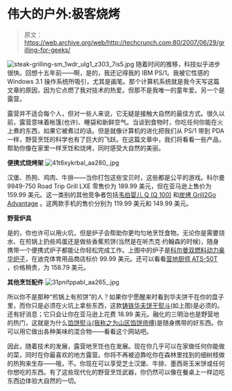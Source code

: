 # 伟大的户外:极客烧烤

> 原文：<https://web.archive.org/web/http://techcrunch.com:80/2007/06/29/grilling-for-geeks/>

![steak-grilling-sm_1wdr_ulg1_z303_7is5.jpg](img/12d29bf83c1351141797819f151bbb6f.png)
随着时间的推移，科技似乎进步很快。回想十五年前——啊，是的，我还记得我的 IBM PS/1。我被它性感的 Windows 3.1 操作系统所吸引，尤其是画笔。那个计算机系统就是我今天写这篇文章的原因，因为它点燃了我对技术的热爱。但那不是我唯一的童年爱。另一个是露营。

露营并不适合每个人，但对一些人来说，它无疑是接触大自然的最佳方式。很久以前，露营意味着帐篷(也许)、睡袋和新鲜空气。当谈到食物时，你吃任何你能在火上煮的东西，如果它被煮过的话。但是就像计算机的进化把我们从 PS/1 带到 PDA 一样，野营烹饪的科学也有了巨大的飞跃。在这篇文章中，我们将看看一些产品，帮助你像在家里一样烹饪和烧烤，同时感受大自然的美丽。

**便携式烧烤架**
![41t6xykrbal_aa280_.jpg](img/d18624870cc30c585a4fd6ee0df637c9.png)

汉堡、热狗、鸡肉、牛排——当你打包这些宝贝时，这些都是公平的游戏。科尔曼 9949-750 Road Trip Grill LXE 零售价为 189.99 美元，但在亚马逊上售价为 159.99 美元。这一类别的其他竞争者包括[韦伯婴儿 Q (Q 100)](https://web.archive.org/web/20150922194603/http://www.amazon.com/Weber-Baby-100-Portable-Grill/dp/B0000E6GHI/ref=pd_sbs_ol_2/002-4670172-6577604?ie=UTF8&qid=1183084777&sr=1-3) 和[炭烤 Grill2Go Advantage](https://web.archive.org/web/20150922194603/http://www.amazon.com/Char-Broil-06401206-Char-Broil-Advantage/dp/B000LRFUFW/ref=pd_sbs_ol_4/002-4670172-6577604?ie=UTF8&qid=1183084777&sr=1-3) 。这两款手机的售价分别为 119.99 美元和 149.99 美元。

**野营炉具**

是的，你也许可以用火坑，但是炉子会帮助你更均匀地烹饪食物。无论你是需要烧水、在煎锅上扔些鸡蛋还是做些香蕉煎饼(当然是在听杰克·约翰森的时候)，随身携带一个便携式炉子都能让你轻松完成工作。上图中的炉子是[科尔曼双燃料动力豪华炉子](https://web.archive.org/web/20150922194603/http://www.dickssportinggoods.com/product/index.jsp?productId=5129&cp=2367824.2277089.2277090.2277754&parentPage=family&searchId=2277754)，在迪克体育用品商店标价 99.99 美元。还可以看看[营地厨师 ATS-50T](https://web.archive.org/web/20150922194603/http://www.amazon.com/Camp-Chef-ATS-50T-Aluminum-Suitecase/dp/B0009N0PKS/ref=sr_1_11/002-4670172-6577604?ie=UTF8&s=garden&qid=1183085790&sr=1-11) ，价格稍贵，为 158.79 美元。

**其他烹饪配件**
![31pnifppabl_aa265_.jpg](img/9d4b2195118ff6595c30619f9e73d7a1.png)

所以你不是那种“煎锅上有煎饼”的人？如果你宁愿醒来时看到华夫饼干在你的盘子里，而你只是必须在火坑上拿些东西，这款[铸铁华夫饼干熨斗](https://web.archive.org/web/20150922194603/http://www.amazon.com/Rome-Industries-Cast-Iron-Waffle/dp/B000KEJS5E/ref=cm_lmf_img_16_rlrsrs1/002-4670172-6577604)(如上图)是必须的。还有好消息；它只会让你在亚马逊上花费 18.99 美元。融化的三明治也是野营地的热门，这就是为什么[馅饼熨斗(我称之为山区馅饼师傅)](https://web.archive.org/web/20150922194603/http://www.amazon.com/Cast-Iron-Double-Pie/dp/B000E0TVXS/ref=cm_lmf_tit_15_rlrsrs1/002-4670172-6577604)是随身携带的好东西。你可以用它做出各种美味的混合物——看看这个网站吧。

因此，随着技术的发展，露营地烹饪也在发展。现在你几乎可以在家做任何你能做的菜，同时在你最喜欢的地方露营。你将不再被迫靠吃你在森林里找到的细树枝做的热狗来生存——哦，不。你现在可以享受芝士汉堡、牛排、墨西哥玉米饼或任何你想吃的东西。有了这些现代化的野营烹饪武器，你仍然可以像在餐桌上一样边吃东西边体验大自然的一切。